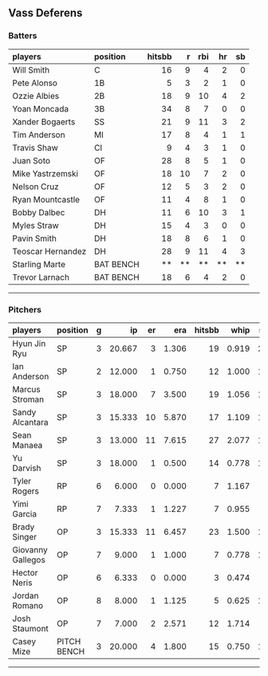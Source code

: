 ## Vass Deferens

### Batters

 
|players           |position  | hitsbb|  r| rbi| hr| sb| 
|:-----------------|:---------|------:|--:|---:|--:|--:| 
|Will Smith        |C         |     16|  9|   4|  2|  0| 
|Pete Alonso       |1B        |      5|  3|   2|  1|  0| 
|Ozzie Albies      |2B        |     18|  9|  10|  4|  2| 
|Yoan Moncada      |3B        |     34|  8|   7|  0|  0| 
|Xander Bogaerts   |SS        |     21|  9|  11|  3|  2| 
|Tim Anderson      |MI        |     17|  8|   4|  1|  1| 
|Travis Shaw       |CI        |      9|  4|   3|  1|  0| 
|Juan Soto         |OF        |     28|  8|   5|  1|  0| 
|Mike Yastrzemski  |OF        |     18| 10|   7|  2|  0| 
|Nelson Cruz       |OF        |     12|  5|   3|  2|  0| 
|Ryan Mountcastle  |OF        |     11|  4|   8|  1|  0| 
|Bobby Dalbec      |DH        |     11|  6|  10|  3|  1| 
|Myles Straw       |DH        |     15|  4|   3|  0|  0| 
|Pavin Smith       |DH        |     18|  8|   6|  1|  0| 
|Teoscar Hernandez |DH        |     28|  9|  11|  4|  3| 
|Starling Marte    |BAT BENCH |     **| **|  **| **| **| 
|Trevor Larnach    |BAT BENCH |     18|  6|   4|  2|  0| 


* * *

### Pitchers

 
|players           |position    |  g|     ip| er|   era| hitsbb|  whip| so|  w| sv| 
|:-----------------|:-----------|--:|------:|--:|-----:|------:|-----:|--:|--:|--:| 
|Hyun Jin Ryu      |SP          |  3| 20.667|  3| 1.306|     19| 0.919| 20|  2|  0| 
|Ian Anderson      |SP          |  2| 12.000|  1| 0.750|     12| 1.000| 10|  2|  0| 
|Marcus Stroman    |SP          |  3| 18.000|  7| 3.500|     19| 1.056| 12|  1|  0| 
|Sandy Alcantara   |SP          |  3| 15.333| 10| 5.870|     17| 1.109| 16|  1|  0| 
|Sean Manaea       |SP          |  3| 13.000| 11| 7.615|     27| 2.077| 11|  0|  0| 
|Yu Darvish        |SP          |  3| 18.000|  1| 0.500|     14| 0.778| 17|  2|  0| 
|Tyler Rogers      |RP          |  6|  6.000|  0| 0.000|      7| 1.167|  4|  0|  4| 
|Yimi Garcia       |RP          |  7|  7.333|  1| 1.227|      7| 0.955|  9|  1|  4| 
|Brady Singer      |OP          |  3| 15.333| 11| 6.457|     23| 1.500| 16|  1|  0| 
|Giovanny Gallegos |OP          |  7|  9.000|  1| 1.000|      7| 0.778| 13|  0|  0| 
|Hector Neris      |OP          |  6|  6.333|  0| 0.000|      3| 0.474|  7|  0|  3| 
|Jordan Romano     |OP          |  8|  8.000|  1| 1.125|      5| 0.625| 15|  0|  1| 
|Josh Staumont     |OP          |  7|  7.000|  2| 2.571|     12| 1.714|  9|  0|  2| 
|Casey Mize        |PITCH BENCH |  3| 20.000|  4| 1.800|     15| 0.750| 17|  2|  0| 


* * *


